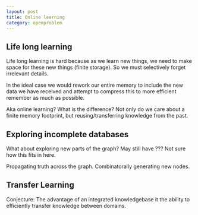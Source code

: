 ```yaml
---
layout: post
title: Online learning
category: openproblem
---
```



## Life long learning

Life long learning is hard because as we learn new things, we need to make space for these new things (finite storage).
So we must selectively forget irrelevant details.

In the ideal case we would rework our entire memory to include the new data we have received and attempt to compress this to more efficient remember as much as possible.

Aka online learning? What is the difference?
Not only do we care about a finite memory footprint, but reusing/transferring knowledge from the past.


## Exploring incomplete databases

What about exploring new parts of the graph? May still have ???
Not sure how this fits in here.

Propagating truth across the graph. Combinatorally generating new nodes.


## Transfer Learning

Conjecture: The advantage of an integrated knowledgebase it the ability to efficiently transfer knowledge between domains.
